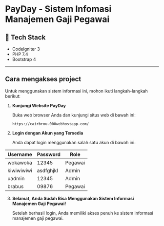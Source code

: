 # PayDay - Sistem Infomasi Manajemen Gaji Pegawai

## 🚀 Tech Stack

- CodeIgniter 3
- PHP 7.4
- Bootstrap 4

---

## Cara mengakses project

Untuk menggunakan sistem informasi ini, mohon ikuti langkah-langkah berikut:

1. **Kunjungi Website PayDay**

   Buka web browser Anda dan kunjungi situs web di bawah ini:
     ```
     https://cairbrou.000webhostapp.com/
     ```

2. **Login dengan Akun yang Tersedia**

   Anda dapat login menggunakan salah satu akun di bawah ini:

|   Username   |  Password  |   Role   |
|--------------|------------|----------|
|   wokawoka   |   12345    |  Pegawai |
|  kiwiwiwiwi  | asdfghjkl  |   Admin  |
|    uadmin    |   12345    |   Admin  |
|    brabus    |   09876    |  Pegawai |

3. **Selamat, Anda Sudah Bisa Menggunakan Sistem Informasi Manajemen Gaji Pegawai!**

   Setelah berhasil login, Anda memiliki akses penuh ke sistem informasi manajemen gaji pegawai.

